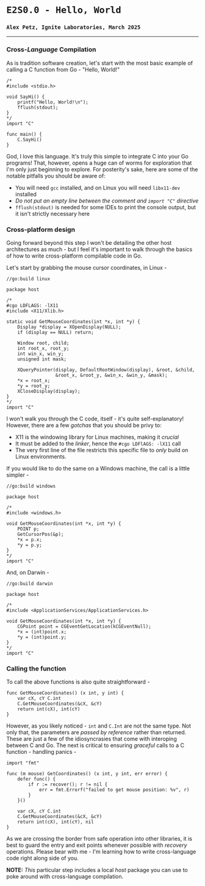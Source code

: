 # `E2S0.0 - Hello, World`
### `Alex Petz, Ignite Laboratories, March 2025`

---

### Cross-_Language_ Compilation
As is tradition software creation, let's start with the most basic example of calling a C function from Go - "Hello, World!"

    /*
    #include <stdio.h>
    
    void SayHi() {
        printf("Hello, World!\n");
        fflush(stdout);
    }
    */
    import "C"
    
    func main() {
        C.SayHi()
    }

God, I love this language.  It's truly this simple to integrate C into your Go programs!  That, however, opens
a huge can of worms for exploration that I'm only just beginning to explore.  For posterity's sake, here are
some of the notable pitfalls you should be aware of:

- You will need `gcc` installed, and on Linux you will need `libx11-dev` installed
- _Do not put an empty line between the comment and `import "C"` directive_
- `fflush(stdout)` is needed for some IDEs to print the console output, but it isn't strictly necessary here

### Cross-platform design

Going forward beyond this step I won't be detailing the other host architectures as much - but I feel it's
important to walk through the basics of how to write cross-platform compilable code in Go.

Let's start by grabbing the mouse cursor coordinates, in Linux -

    //go:build linux
    
    package host
    
    /*
    #cgo LDFLAGS: -lX11
    #include <X11/Xlib.h>
    
    static void GetMouseCoordinates(int *x, int *y) {
        Display *display = XOpenDisplay(NULL);
        if (display == NULL) return;
    
        Window root, child;
        int root_x, root_y;
        int win_x, win_y;
        unsigned int mask;
    
        XQueryPointer(display, DefaultRootWindow(display), &root, &child,
                      &root_x, &root_y, &win_x, &win_y, &mask);
        *x = root_x;
        *y = root_y;
        XCloseDisplay(display);
    }
    */
    import "C"

I won't walk you through the C code, itself - it's quite self-explanatory!  However, there are a few _gotchas_ 
that you should be privy to:

- X11 is the windowing library for Linux machines, making it _crucial_
- It must be added to the _linker_, hence the `#cgo LDFlAGS: -lX11` call
- The very first line of the file restricts this specific file to _only_ build on Linux environments.

If you would like to do the same on a Windows machine, the call is a little simpler -

    //go:build windows
    
    package host
    
    /*
    #include <windows.h>
    
    void GetMouseCoordinates(int *x, int *y) {
        POINT p;
        GetCursorPos(&p);
        *x = p.x;
        *y = p.y;
    }
    */
    import "C"

And, on Darwin -

    //go:build darwin
    
    package host
    
    /*
    #include <ApplicationServices/ApplicationServices.h>
    
    void GetMouseCoordinates(int *x, int *y) {
        CGPoint point = CGEventGetLocation(kCGEventNull);
        *x = (int)point.x;
        *y = (int)point.y;
    }
    */
    import "C"

### Calling the function
To call the above functions is also quite straightforward - 

    func GetMouseCoordinates() (x int, y int) {
        var cX, cY C.int
        C.GetMouseCoordinates(&cX, &cY)
        return int(cX), int(cY)
    }

However, as you likely noticed - `int` and `C.Int` are not the same type.  Not only that, the parameters
are _passed by reference_ rather than returned.  These are just a few of the idiosyncrasies that come with
interoping between C and Go.  The next is critical to ensuring _graceful_ calls to a C function - handling
panics -

    import "fmt"
    
    func (m mouse) GetCoordinates() (x int, y int, err error) {
        defer func() {
            if r := recover(); r != nil {
                err = fmt.Errorf("failed to get mouse position: %v", r)
            }
        }()
    
        var cX, cY C.int
        C.GetMouseCoordinates(&cX, &cY)
        return int(cX), int(cY), nil
    }

As we are crossing the border from safe operation into other libraries, it is best to guard the entry
and exit points whenever possible with _recovery_ operations.  Please bear with me - I'm learning
how to write cross-language code right along side of you.

**NOTE:** _This_ particular step includes a local _host_ package you can use to poke around with cross-language compilation. 